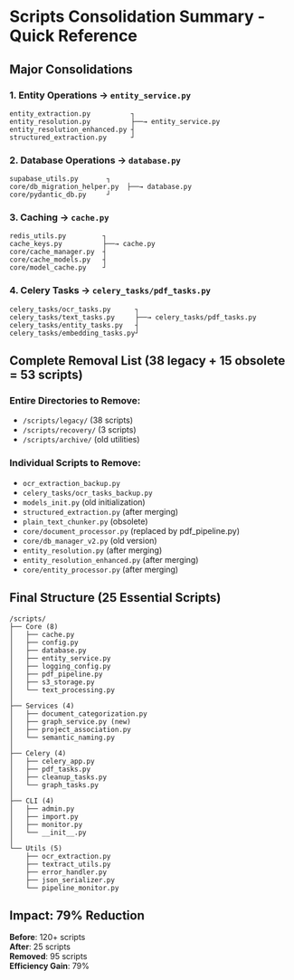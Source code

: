 # Scripts Consolidation Summary - Quick Reference

## Major Consolidations

### 1. Entity Operations → `entity_service.py`
```
entity_extraction.py          ┐
entity_resolution.py          ├──→ entity_service.py
entity_resolution_enhanced.py ┤
structured_extraction.py      ┘
```

### 2. Database Operations → `database.py`
```
supabase_utils.py       ┐
core/db_migration_helper.py  ├──→ database.py
core/pydantic_db.py     ┘
```

### 3. Caching → `cache.py`
```
redis_utils.py         ┐
cache_keys.py          ├──→ cache.py
core/cache_manager.py  ┤
core/cache_models.py   ┤
core/model_cache.py    ┘
```

### 4. Celery Tasks → `celery_tasks/pdf_tasks.py`
```
celery_tasks/ocr_tasks.py      ┐
celery_tasks/text_tasks.py     ├──→ celery_tasks/pdf_tasks.py
celery_tasks/entity_tasks.py   ┤
celery_tasks/embedding_tasks.py┘
```

## Complete Removal List (38 legacy + 15 obsolete = 53 scripts)

### Entire Directories to Remove:
- `/scripts/legacy/` (38 scripts)
- `/scripts/recovery/` (3 scripts)
- `/scripts/archive/` (old utilities)

### Individual Scripts to Remove:
- `ocr_extraction_backup.py`
- `celery_tasks/ocr_tasks_backup.py`
- `models_init.py` (old initialization)
- `structured_extraction.py` (after merging)
- `plain_text_chunker.py` (obsolete)
- `core/document_processor.py` (replaced by pdf_pipeline.py)
- `core/db_manager_v2.py` (old version)
- `entity_resolution.py` (after merging)
- `entity_resolution_enhanced.py` (after merging)
- `core/entity_processor.py` (after merging)

## Final Structure (25 Essential Scripts)

```
/scripts/
├── Core (8)
│   ├── cache.py
│   ├── config.py
│   ├── database.py
│   ├── entity_service.py
│   ├── logging_config.py
│   ├── pdf_pipeline.py
│   ├── s3_storage.py
│   └── text_processing.py
│
├── Services (4)
│   ├── document_categorization.py
│   ├── graph_service.py (new)
│   ├── project_association.py
│   └── semantic_naming.py
│
├── Celery (4)
│   ├── celery_app.py
│   ├── pdf_tasks.py
│   ├── cleanup_tasks.py
│   └── graph_tasks.py
│
├── CLI (4)
│   ├── admin.py
│   ├── import.py
│   ├── monitor.py
│   └── __init__.py
│
└── Utils (5)
    ├── ocr_extraction.py
    ├── textract_utils.py
    ├── error_handler.py
    ├── json_serializer.py
    └── pipeline_monitor.py
```

## Impact: 79% Reduction

**Before**: 120+ scripts  
**After**: 25 scripts  
**Removed**: 95 scripts  
**Efficiency Gain**: 79%